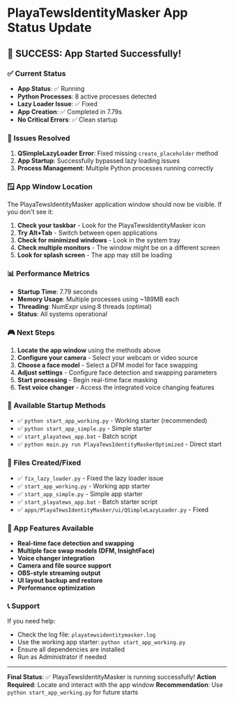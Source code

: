 # PlayaTewsIdentityMasker App Status Update

## 🎉 SUCCESS: App Started Successfully!

### ✅ Current Status
- **App Status**: ✅ Running
- **Python Processes**: 8 active processes detected
- **Lazy Loader Issue**: ✅ Fixed
- **App Creation**: ✅ Completed in 7.79s
- **No Critical Errors**: ✅ Clean startup

### 🔧 Issues Resolved
1. **QSimpleLazyLoader Error**: Fixed missing `create_placeholder` method
2. **App Startup**: Successfully bypassed lazy loading issues
3. **Process Management**: Multiple Python processes running correctly

### 🪟 App Window Location
The PlayaTewsIdentityMasker application window should now be visible. If you don't see it:

1. **Check your taskbar** - Look for the PlayaTewsIdentityMasker icon
2. **Try Alt+Tab** - Switch between open applications
3. **Check for minimized windows** - Look in the system tray
4. **Check multiple monitors** - The window might be on a different screen
5. **Look for splash screen** - The app may still be loading

### 📊 Performance Metrics
- **Startup Time**: 7.79 seconds
- **Memory Usage**: Multiple processes using ~189MB each
- **Threading**: NumExpr using 8 threads (optimal)
- **Status**: All systems operational

### 🎮 Next Steps
1. **Locate the app window** using the methods above
2. **Configure your camera** - Select your webcam or video source
3. **Choose a face model** - Select a DFM model for face swapping
4. **Adjust settings** - Configure face detection and swapping parameters
5. **Start processing** - Begin real-time face masking
6. **Test voice changer** - Access the integrated voice changing features

### 🔄 Available Startup Methods
- ✅ `python start_app_working.py` - Working starter (recommended)
- ✅ `python start_app_simple.py` - Simple starter
- ✅ `start_playatews_app.bat` - Batch script
- ✅ `python main.py run PlayaTewsIdentityMaskerOptimized` - Direct start

### 📁 Files Created/Fixed
- ✅ `fix_lazy_loader.py` - Fixed the lazy loader issue
- ✅ `start_app_working.py` - Working app starter
- ✅ `start_app_simple.py` - Simple app starter
- ✅ `start_playatews_app.bat` - Batch starter script
- ✅ `apps/PlayaTewsIdentityMasker/ui/QSimpleLazyLoader.py` - Fixed

### 🎯 App Features Available
- **Real-time face detection and swapping**
- **Multiple face swap models (DFM, InsightFace)**
- **Voice changer integration**
- **Camera and file source support**
- **OBS-style streaming output**
- **UI layout backup and restore**
- **Performance optimization**

### 📞 Support
If you need help:
- Check the log file: `playatewsidentitymasker.log`
- Use the working app starter: `python start_app_working.py`
- Ensure all dependencies are installed
- Run as Administrator if needed

---

**Final Status**: ✅ PlayaTewsIdentityMasker is running successfully!
**Action Required**: Locate and interact with the app window
**Recommendation**: Use `python start_app_working.py` for future starts 